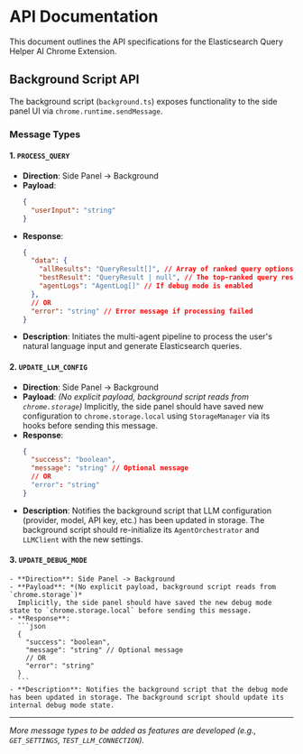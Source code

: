 # API Documentation

This document outlines the API specifications for the Elasticsearch Query Helper AI Chrome Extension.

## Background Script API

The background script (`background.ts`) exposes functionality to the side panel UI via `chrome.runtime.sendMessage`.

### Message Types

#### 1. `PROCESS_QUERY`
   - **Direction**: Side Panel -> Background
   - **Payload**: 
     ```json
     {
       "userInput": "string" 
     }
     ```
   - **Response**: 
     ```json
     {
       "data": {
         "allResults": "QueryResult[]", // Array of ranked query options
         "bestResult": "QueryResult | null", // The top-ranked query result
         "agentLogs": "AgentLog[]" // If debug mode is enabled
       },
       // OR
       "error": "string" // Error message if processing failed
     }
     ```
   - **Description**: Initiates the multi-agent pipeline to process the user's natural language input and generate Elasticsearch queries.

#### 2. `UPDATE_LLM_CONFIG`
   - **Direction**: Side Panel -> Background
   - **Payload**: *(No explicit payload, background script reads from `chrome.storage`)*
     Implicitly, the side panel should have saved new configuration to `chrome.storage.local` using `StorageManager` via its hooks before sending this message.
   - **Response**:
     ```json
     {
       "success": "boolean",
       "message": "string" // Optional message
       // OR
       "error": "string"
     }
     ```
   - **Description**: Notifies the background script that LLM configuration (provider, model, API key, etc.) has been updated in storage. The background script should re-initialize its `AgentOrchestrator` and `LLMClient` with the new settings.

#### 3. `UPDATE_DEBUG_MODE`
    - **Direction**: Side Panel -> Background
    - **Payload**: *(No explicit payload, background script reads from `chrome.storage`)*
      Implicitly, the side panel should have saved the new debug mode state to `chrome.storage.local` before sending this message.
    - **Response**:
      ```json
      {
        "success": "boolean",
        "message": "string" // Optional message
        // OR
        "error": "string"
      }
      ```
    - **Description**: Notifies the background script that the debug mode has been updated in storage. The background script should update its internal debug mode state.
---

*More message types to be added as features are developed (e.g., `GET_SETTINGS`, `TEST_LLM_CONNECTION`).*
